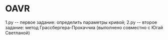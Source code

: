 # OAVR
1.py -- первое задание: определить параметры кривой;
2.py -- второе задание: метод Грассбергера-Прокаччиа (выполнено совместно с Югай Светланой)
